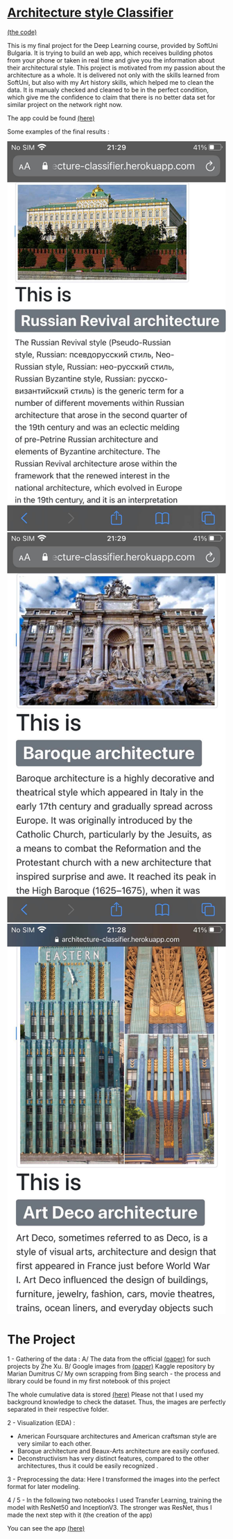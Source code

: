 # [Architecture style Classifier](https://indzhov.github.io/Architecture-style-DL) 
[(the code)](https://github.com/indzhov/Architecture-style-DL) 

This is my final project for the Deep Learning course, provided by SoftUni Bulgaria. It is trying to build an web app, which receives building photos from your phone or taken in real time and give you the information about their architectural style.  This project is motivated from my passion about the architecture as a whole. It is delivered not only with the skills learned from SoftUni, but also with my Art history skills, which helped me to clean the data. It is manualy checked and cleaned to be in the perfect condition, which give me the confidence to claim that there is no better data set for similar project on the network right now. 

The app could be found [(here)](https://architecture-classifier.herokuapp.com) 

Some examples of the final results : 

![graph1: ](examples/1.jpg)
![graph2: ](examples/2.jpg)
![graph3: ](examples/3.jpg)

# The Project
1 - Gathering of the data : 
  A/ The data from the official [(paper)](https://opus.lib.uts.edu.au/bitstream/10453/122547/1/Architectural%20Style%20Classification%20using%20Multinomial%20Latent%20Logistic%20Regression.pdf) for such projects by Zhe Xu.
  B/ Google images from [(paper)](https://www.kaggle.com/dumitrux/architectural-styles-dataset) Kaggle repository by Marian Dumitrus 
  C/ My own scrapping from Bing search - the process and library could be found in my first notebook of this project
  
  The whole cumulative data is stored [(here)](https://drive.google.com/drive/folders/1bGSBr9PDV_Wh5xoRhOQITLtrlxjWSKvK?usp=sharing)
  Please not that I used my background knowledge to check the dataset. Thus, the images are perfectly separated in their respective folder. 
  
2 - Visualization (EDA) : 

  - American Foursquare architectures and American craftsman style are very similar to each other. 
  - Baroque architecture and Beaux-Arts architecture are easily confused. 
  - Deconstructivism has very distinct features, compared to the other architectures, thus it could be easily recognized .
  
3 - Preprocessing the data:
  Here I transformed the images into the perfect format for later modeling. 
  
4 / 5 - In the following two notebooks I used Transfer Learning, training the model with ResNet50 and InceptionV3.
The stronger was ResNet, thus I made the next step with it (the creation of the app)

You can see the app [(here)](https://architecture-classifier.herokuapp.com)
  

